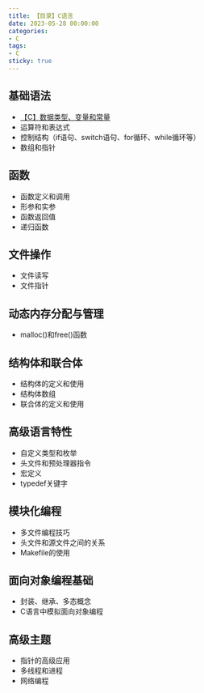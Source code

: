 ```yaml
---
title: 【目录】C语言
date: 2023-05-28 00:00:00
categories:
- C
tags:
- C
sticky: true
---
```


## 基础语法

- <a href="/doc/2023/05/28/C/【C】数据类型、变量和常量/">【C】数据类型、变量和常量</a>
- 运算符和表达式
- 控制结构（if语句、switch语句、for循环、while循环等）
- 数组和指针

## 函数

- 函数定义和调用
- 形参和实参
- 函数返回值
- 递归函数

## 文件操作

- 文件读写
- 文件指针

## 动态内存分配与管理

- malloc()和free()函数

## 结构体和联合体

- 结构体的定义和使用
- 结构体数组
- 联合体的定义和使用

## 高级语言特性

- 自定义类型和枚举
- 头文件和预处理器指令
- 宏定义
- typedef关键字

## 模块化编程

- 多文件编程技巧
- 头文件和源文件之间的关系
- Makefile的使用

## 面向对象编程基础

- 封装、继承、多态概念
- C语言中模拟面向对象编程

## 高级主题

- 指针的高级应用
- 多线程和进程
- 网络编程